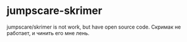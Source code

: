 # jumpscare-skrimer
jumpscare/skrimer is not work, but have open source code. Скримак не работает, и чинить его мне лень.
